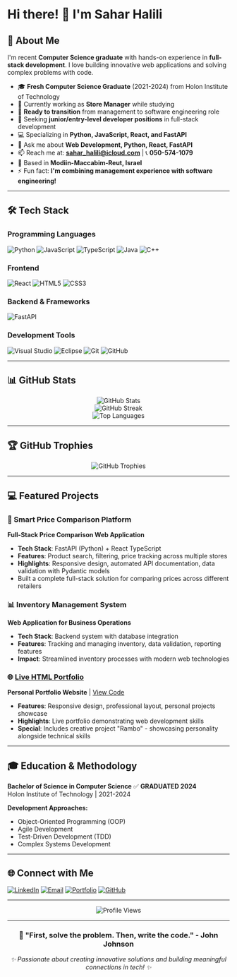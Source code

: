 # Hi there! 👋 I'm Sahar Halili

## 🚀 About Me
I'm recent **Computer Science graduate** with hands-on experience in **full-stack development**. 
I love building innovative web applications and solving complex problems with code.

- 🎓 **Fresh Computer Science Graduate** (2021-2024) from Holon Institute of Technology
- 💼 Currently working as **Store Manager** while studying
- 🌱 **Ready to transition** from management to software engineering role
- 🔭 Seeking **junior/entry-level developer positions** in full-stack development
- 💻 Specializing in **Python, JavaScript, React, and FastAPI**
- 💬 Ask me about **Web Development, Python, React, FastAPI**
- 📫 Reach me at: **sahar_halili@icloud.com** | 📞 **050-574-1079**
- 📍 Based in **Modiin-Maccabim-Reut, Israel**
- ⚡ Fun fact: **I'm combining management experience with software engineering!**

---

## 🛠️ Tech Stack

### Programming Languages
![Python](https://img.shields.io/badge/Python-3776AB?style=for-the-badge&logo=python&logoColor=white)
![JavaScript](https://img.shields.io/badge/JavaScript-F7DF1E?style=for-the-badge&logo=javascript&logoColor=black)
![TypeScript](https://img.shields.io/badge/TypeScript-007ACC?style=for-the-badge&logo=typescript&logoColor=white)
![Java](https://img.shields.io/badge/Java-ED8B00?style=for-the-badge&logo=openjdk&logoColor=white)
![C++](https://img.shields.io/badge/C%2B%2B-00599C?style=for-the-badge&logo=c%2B%2B&logoColor=white)

### Frontend
![React](https://img.shields.io/badge/React-20232A?style=for-the-badge&logo=react&logoColor=61DAFB)
![HTML5](https://img.shields.io/badge/HTML5-E34F26?style=for-the-badge&logo=html5&logoColor=white)
![CSS3](https://img.shields.io/badge/CSS3-1572B6?style=for-the-badge&logo=css3&logoColor=white)

### Backend & Frameworks
![FastAPI](https://img.shields.io/badge/FastAPI-009688?style=for-the-badge&logo=fastapi&logoColor=white)

### Development Tools
![Visual Studio](https://img.shields.io/badge/Visual%20Studio-5C2D91?style=for-the-badge&logo=visualstudio&logoColor=white)
![Eclipse](https://img.shields.io/badge/Eclipse-2C2255?style=for-the-badge&logo=eclipse&logoColor=white)
![Git](https://img.shields.io/badge/Git-F05032?style=for-the-badge&logo=git&logoColor=white)
![GitHub](https://img.shields.io/badge/GitHub-100000?style=for-the-badge&logo=github&logoColor=white)

---

## 📊 GitHub Stats

<div align="center">
  <img src="https://github-readme-stats.vercel.app/api?username=SaharHalili95&theme=radical&hide_border=true&include_all_commits=false&count_private=false" alt="GitHub Stats"/>
  <br/>
  <img src="https://github-readme-streak-stats.herokuapp.com/?user=SaharHalili95&theme=radical&hide_border=true" alt="GitHub Streak"/>
  <br/>
  <img src="https://github-readme-stats.vercel.app/api/top-langs/?username=SaharHalili95&theme=radical&hide_border=true&include_all_commits=false&count_private=false&layout=compact" alt="Top Languages"/>
</div>

---

## 🏆 GitHub Trophies
<div align="center">
  <img src="https://github-profile-trophy.vercel.app/?username=SaharHalili95&theme=radical&no-frame=true&no-bg=false&margin-w=4" alt="GitHub Trophies"/>
</div>

---

## 💻 Featured Projects

### 🛒 Smart Price Comparison Platform
**Full-Stack Price Comparison Web Application**
- **Tech Stack**: FastAPI (Python) + React TypeScript
- **Features**: Product search, filtering, price tracking across multiple stores
- **Highlights**: Responsive design, automated API documentation, data validation with Pydantic models
- Built a complete full-stack solution for comparing prices across different retailers

### 📊 Inventory Management System
**Web Application for Business Operations**
- **Tech Stack**: Backend system with database integration
- **Features**: Tracking and managing inventory, data validation, reporting features
- **Impact**: Streamlined inventory processes with modern web technologies

### 🌐 [Live HTML Portfolio](https://saharhalili95.github.io/html-portfolio/)
**Personal Portfolio Website** | [View Code](https://github.com/SaharHalili95/html-portfolio)
- **Features**: Responsive design, professional layout, personal projects showcase
- **Highlights**: Live portfolio demonstrating web development skills
- **Special**: Includes creative project "Rambo" - showcasing personality alongside technical skills

---

## 🎓 Education & Methodology

**Bachelor of Science in Computer Science** ✅ **GRADUATED 2024**  
Holon Institute of Technology | 2021-2024

**Development Approaches:**
- Object-Oriented Programming (OOP)
- Agile Development
- Test-Driven Development (TDD)
- Complex Systems Development

---

## 🌐 Connect with Me

[![LinkedIn](https://img.shields.io/badge/LinkedIn-0077B5?style=for-the-badge&logo=linkedin&logoColor=white)](https://www.linkedin.com/in/sahar-halili-36ba38300/)
[![Email](https://img.shields.io/badge/Email-D14836?style=for-the-badge&logo=gmail&logoColor=white)](mailto:sahar_halili@icloud.com)
[![Portfolio](https://img.shields.io/badge/Portfolio-FF5722?style=for-the-badge&logo=google-chrome&logoColor=white)](https://saharhalili95.github.io/html-portfolio/)
[![GitHub](https://img.shields.io/badge/GitHub-100000?style=for-the-badge&logo=github&logoColor=white)](https://github.com/SaharHalili95)

---

<div align="center">
  <img src="https://visitcount.itsvg.in/api?id=SaharHalili95&icon=0&color=0" alt="Profile Views"/>
</div>

---

<div align="center">
  
### 💫 "First, solve the problem. Then, write the code." - John Johnson

*✨ Passionate about creating innovative solutions and building meaningful connections in tech! ✨*

</div>
